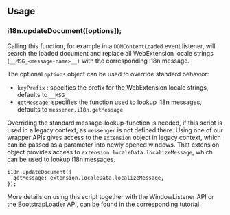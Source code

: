 ## Usage

### i18n.updateDocument([options]);

Calling this function, for example in a `DOMContentLoaded` event listener, will search the loaded document and replace all WebExtension locale strings (`__MSG_<message-name>__)` with the corresponding i18n message.

The optional `options` object can be used to override standard behavior:
* `keyPrefix` : specifies the prefix for the WebExtension locale strings, defaults to `__MSG_`
* `getMessage`: specifies the function used to lookup i18n messages, defaults to `messener.i18n.getMessage`

Overriding the standard message-lookup-function is needed, if this script is used in a legacy context, as `messenger` is not defined there. Using one of our wrapper APIs gives access to the `extension` object in legacy context, which can be passed as a parameter into newly opened windows. That extension object provides access to `extension.localeData.localizeMessage`, which can be used to lookup i18n messages.

```
i18n.updateDocument({
  getMessage: extension.localeData.localizeMessage,
});
```

More details on using this script together with the WindowListener API or the BootstrapLoader API, can be found in the corresponding tutorial.
